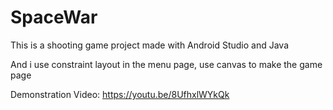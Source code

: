 # SpaceWar
This is a shooting game project made with Android Studio and Java

And i use constraint layout in the menu page, use canvas to make the game page

Demonstration Video:
https://youtu.be/8UfhxlWYkQk
